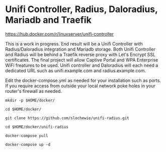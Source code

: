 # Unifi Controller, Radius, Daloradius, Mariadb and Traefik
https://hub.docker.com/r/linuxserver/unifi-controller

This is a work in progress.
End result will be a Unifi Controller with Radius/Daloradius integration and Mariadb storage.
Both Unifi Controller and Radius will be behind a Traefik reverse proxy with Let's Encrypt SSL certificates.
The final project will allow Captive Portal and WPA Enterprise WiFi freatures to be used.
Unifi controller and Daloradius will each need a dedicated URL such as unifi.example.com and radius.example.com.


Edit the docker-compose.yml as needed for your installation such as ports. If you require access from outside your local network poke holes in your router's firewall as needed.

```
mkdir -p $HOME/docker/
```
```
cd $HOME/docker/
```
```
git clone https://github.com/slochewie/unifi-radius.git
```
```
cd $HOME/docker/unifi-radius
```
```
docker-compose pull
```
```
docker-compose up -d
```
